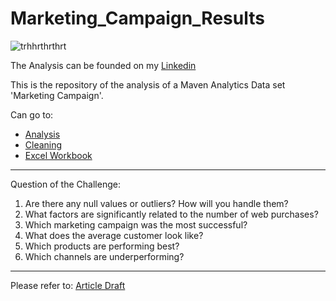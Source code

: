 # Marketing_Campaign_Results

![trhhrthrthrt](https://github.com/mfernandezcean/Marketing_Campaign_Results/assets/105746149/e965beb7-e581-49fd-ae95-5787223300b6)

The Analysis can be founded on my [Linkedin](https://www.linkedin.com/in/mfernandezcean/)

This is the repository of the analysis of a Maven Analytics Data set 'Marketing Campaign'.

Can go to:

 - [Analysis](https://github.com/mfernandezcean/Marketing_Campaign_Results/tree/main/Analysis)
 - [Cleaning](https://github.com/mfernandezcean/Marketing_Campaign_Results/tree/main/Cleaning)
 - [Excel Workbook](https://github.com/mfernandezcean/Marketing_Campaign_Results/blob/main/Raw_files/Workbook_Marketing_Campaign.xlsx)

---

Question of the Challenge:

 1.  Are there any null values or outliers? How will you handle them?
 2.  What factors are significantly related to the number of web purchases?
 3.  Which marketing campaign was the most successful?
 4.  What does the average customer look like?
 5.  Which products are performing best?
 6.  Which channels are underperforming?

---
Please refer to: [Article Draft](https://www.linkedin.com/post/edit/7097677125255610368/)
